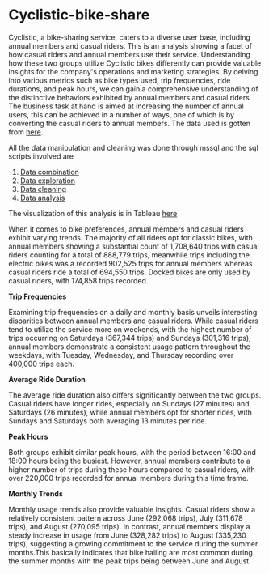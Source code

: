 # Cyclistic-bike-share
Cyclistic, a bike-sharing service, caters to a diverse user base, including annual members and casual riders. This is an analysis showing a facet of how casual riders and annual members use their service. 
Understanding how these two groups utilize Cyclistic bikes differently can provide valuable insights for the company's operations and marketing strategies. By delving into various metrics such as bike types used, trip frequencies, ride durations, and peak hours, we can gain a comprehensive understanding of the distinctive behaviors exhibited by annual members and casual riders.
The business task at hand is aimed at increasing the number of annual users, this can be achieved in a number of ways, one of which is by converting the casual riders to annual members.
The data used is gotten from [here](https://divvy-tripdata.s3.amazonaws.com/index.html).

All the data manipulation and cleaning was done through mssql and the sql scripts involved are
1. [Data combination](https://github.com/adeyemo-emmanuel/Cyclistic-bike-share/blob/main/1.%20data%20combination.sql)
2. [Data exploration](https://github.com/adeyemo-emmanuel/Cyclistic-bike-share/blob/main/2.%20data%20exploration.sql)
3. [Data cleaning](https://github.com/adeyemo-emmanuel/Cyclistic-bike-share/blob/main/3.%20data%20cleaning.sql)
4. [Data analysis](https://github.com/adeyemo-emmanuel/Cyclistic-bike-share/blob/main/4.%20data%20analysis.sql)

The visualization of this analysis is in Tableau [here](https://public.tableau.com/app/profile/emmanuel.adeyemo/viz/CyclisticBikeTrip/CyclisticDashboard)

When it comes to bike preferences, annual members and casual riders exhibit varying trends. The majority of all riders opt for classic bikes, with annual members showing a substantial count of 1,708,640 trips with casual riders counting for a total of 888,779 trips, meanwhile trips including the electric bikes was a recorded 902,525 trips for annual members whereas casual riders ride a total of 694,550 trips. Docked bikes are only used by casual riders, with 174,858 trips recorded.

**Trip Frequencies**

Examining trip frequencies on a daily and monthly basis unveils interesting disparities between annual members and casual riders. While casual riders tend to utilize the service more on weekends, with the highest number of trips occurring on Saturdays (367,344 trips) and Sundays (301,316 trips), annual members demonstrate a consistent usage pattern throughout the weekdays, with Tuesday, Wednesday, and Thursday recording over 400,000 trips each.

**Average Ride Duration**

The average ride duration also differs significantly between the two groups. Casual riders have longer rides, especially on Sundays (27 minutes) and Saturdays (26 minutes), while annual members opt for shorter rides, with Sundays and Saturdays both averaging 13 minutes per ride.

**Peak Hours**

Both groups exhibit similar peak hours, with the period between 16:00 and 18:00 hours being the busiest. However, annual members contribute to a higher number of trips during these hours compared to casual riders, with over 220,000 trips recorded for annual members during this time frame.

**Monthly Trends**

Monthly usage trends also provide valuable insights. Casual riders show a relatively consistent pattern across June (292,068 trips), July (311,678 trips), and August (270,095 trips). In contrast, annual members display a steady increase in usage from June (328,282 trips) to August (335,230 trips), suggesting a growing commitment to the service during the summer months.This basically indicates that bike hailing are most common during the summer months with the peak trips being between June and August.
